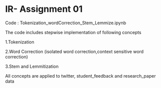 # IR- Assignment 01

Code : Tokenization_wordCorrection_Stem_Lemmize.ipynb

The code includes stepwise implementation of following concepts

1.Tokenization

2.Word Correction (isolated word correction,context sensitive word correction)

3.Stem and Lemmitization
      
      
      
      
All concepts are applied to twitter, student_feedback and research_paper data
